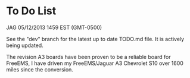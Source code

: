 # To Do List

JAG 05/12/2013 1459 EST (GMT-0500)

See the "dev" branch for the latest up to date TODO.md file.  It is actively being updated.  

The revision A3 boards have been proven to be a reliable board for FreeEMS, I have driven my FreeEMS/Jaguar A3 Chevrolet S10 over 1600 miles since the conversion.
